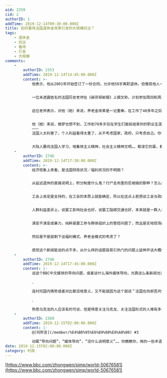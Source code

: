 ```yaml
---
aid: 2259
cid: 2
authorID: 1
addTime: 2019-12-14T09:30:00.000Z
title: 如何看待法国退休金改革引发的大规模抗议？
tags:
    - 退休金
    - 抗议
    - 看待
    - 引发
    - 大规模
comments:
    -
        authorID: 2353
        addTime: 2019-12-14T14:45:00.000Z
        content: >-
            他表示，他从2001年开始签订了一份合同，允许他50岁离职退休。但像其他人一样，新的养老金改革将他的提前退休年龄推后到52岁半。而实际上，他要干到57岁半才能获得全额养老金。现在，当局希望让大家工作更长时间。


            一位未透露姓名的法国历史老师在《赫芬顿邮报》上撰文称，计划参加周四和周五两天罢工。


            这位老师表示，对他（她）来说，养老金改革是一记重拳。在工作了40多年之后，养老金每个月减少了数百欧元。


            他（她）来说，做梦也想不到，工作到70多岁后在学生们面前结束你的职业生涯，而得到的养老金水平却是更差，对他（她）们许多人来说，是一个最低工资的水平。
            ———
            法国人太利害了，个人利益看得太重了，从不考虑国家，政府，只考虑自己。你个总统让我们民众不舒服，我们民众就让你个马克龙难堪，开始斗恶龙。


            大陆人要向法国人学习，啥集体主义精神，社会主义精神文明…，都滚它的蛋，都将自我利益看得比天还重，并能一起上街捍卫之，茉莉花就会开啊开，民主就有希望了。：)
    -
        authorID: 2746
        addTime: 2019-12-14T17:30:00.000Z
        content: >-
            经济现象上来看，是法国财政状况／福利状况的不明朗？


            从延迟退休的直接说明上，积分制是什么鬼？行尸走肉里的尼根搞的那种？怎么想，再怎么好好弄，只要还是在积分制的范围内就弄不出来什么好东西吧．．


            工会上肯定是支持的，在工会的本质上就能确定，所以在这点上若想谈工会与政府的利益对立问题，好像没什么可多谈的余地。


            人群利益差异上，说罢工影响社会也好，说罢工阻碍交通也好，本来就是一群人利益受害，通过最能让其他群体重视的手法来给话语权加码吧。虽然搞不好就成了负面作用，也是看有没有对立方在故意引导负面理解了，不然哪国人还都是愿意先考虑同理心的，对年老年幼应该更是这样，更有优势。


            演变不演变成暴力，纯粹是罢工参与群体组织上的管控问题了，而且是实地现场问题了，更没什么需要预先谈的余地吧。谈法国是不是＂天生倾向把罢工变成暴力示威＂，没必要过谈于这个吧，或者有没有谈＂暴力示威＂这一称呼的正当性，也不值得谈吧。


            然后是不是就剩下谈福利模式、养老金模式的考虑了？


            感觉这个新闻能谈的点不多，从什么样的话题容易引热门的问题上延伸开谈大概倒是能谈挺多
    -
        authorID: 2746
        addTime: 2019-12-14T17:45:00.000Z
        content: |-
            谈这个BBC中文媒体的导向问题，或者谈什么海外媒体导向，光靠这么条新闻也没什么说明意义吧。

            ．

            连衬托国内情势或者对比都没啥意义，又不能就因为这个就说＂法国也向邪恶共党靠拢一大步了！＂

            ．

            熟悉马克龙的人应该有的可谈，但是特意关注马克龙、关注法国形式的人难有多少吧
    -
        authorID: 2360
        addTime: 2019-12-15T02:00:00.000Z
        content: |-
            @[何所言](/member/%E4%BD%95%E6%89%80%E8%A8%80) #3

            动辄“导向问题”，“媒体导向”，“没什么说明意义”…，你瞧瞧你，用的一些术语同党媒，锡进…多么接近，一致。
date: 2019-12-15T02:00:00.000Z
category: 时政
---
```


[https://www.bbc.com/zhongwen/simp/world-50676581](https://www.bbc.com/zhongwen/simp/world-50676581)
